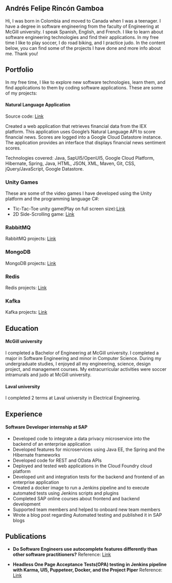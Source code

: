 ## Andrés Felipe Rincón Gamboa

Hi, I was born in Colombia and moved to Canada when I was a teenager. I have a degree in software engineering from the faculty of Engineering at McGill university. I speak Spanish, English, and French. I like to learn about software engineering technologies and find their applications. In my free time I like to play soccer, I do road biking, and I practice judo. In the content below, you can find some of the projects I have done and more info about me. Thank you!

## Portfolio

In my free time, I like to explore new software technologies, learn them, and find applications to them by coding software applications. These are some of my projects: 

#### Natural Language Application 
Source code: [Link](https://github.com/AndresFelipeRG/NaturalLanguageApplicationGoogleAPI)

Created a web application that retrieves financial data from the IEX platform. This application uses Google’s Natural Language API  to score financial news. Scores are logged into a Google Cloud Datastore instance. The application provides an interface that displays financial news sentiment scores.

Technologies covered: Java, SapUI5/OpenUI5, Google Cloud Platform, Hibernate, Spring, Java, HTML, JSON, XML, Maven, Git, CSS, jQuery/JavaScript, Google Datastore.

### Unity Games
These are some of the video games I have developed using the Unity platform and the programming language C#:

- Tic-Tac-Toe unity game(Play on full screen size):[Link](https://andresfeliperg.github.io/TicTacUnityGame/)
- 2D Side-Scrolling game: [Link](https://andresfeliperg.github.io/UnityGame2D/)

### RabbitMQ 
RabbitMQ projects: [Link](https://github.com/AndresFelipeRG/rabbitmq)

### MongoDB
MongoDB projects: [Link](https://github.com/AndresFelipeRG/mongodbprojects)

### Redis
Redis projects: [Link](https://github.com/AndresFelipeRG/reddisprojects)

### Kafka 
Kafka projects: [Link](https://github.com/AndresFelipeRG/kafkaprojects)

## Education

#### McGill university
I completed a Bachelor of Engineering at McGill university. I completed a major in Software Engineering and minor in Computer Science. During my undergraduate studies, I enjoyed all my engineering, science, design project, and management courses. My extracurricular activities were soccer intramurals and judo at McGill university.

#### Laval university
I completed 2 terms at Laval university in Electrical Engineering. 

## Experience
#### Software Developer internship at SAP 
- Developed  code  to integrate a data privacy microservice into the backend of an enterprise application  
- Developed features for microservices using Java EE, the Spring and the Hibernate frameworks
- Developed code for REST and OData APIs 
- Deployed and tested web applications in the Cloud Foundry cloud platform
- Developed unit and integration tests for the backend and frontend of an enterprise application
- Created  a docker image to run a Jenkins pipeline and to execute automated tests using Jenkins scripts and plugins
- Completed SAP online courses about frontend and backend development
- Supported team members and helped to onboard new team members
- Wrote a blog post regarding Automated testing and published it in SAP blogs

## Publications
-	**Do Software Engineers use autocomplete features differently than other software practitioners?**
Reference: [Link](https://dl.acm.org/citation.cfm?id=3196398.3196471)

- **Headless One Page Acceptance Tests(OPA) testing in Jenkins pipeline with Karma, UI5, Puppeteer, Docker, and the Project Piper**
Reference: [Link](https://blogs.sap.com/2019/08/01/headless-one-page-acceptance-testsopa-testing-in-jenkins-pipeline-with-karma-ui5-puppeteer-docker-and-the-project-piper/)
